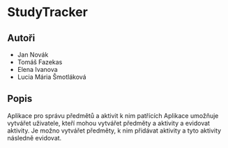 # StudyTracker
## Autoři
- Jan Novák
- Tomáš Fazekas 
- Elena Ivanova 
- Lucia Mária Šmotláková 

## Popis
Aplikace pro správu předmětů a aktivit k nim patřících
Aplikace umožňuje vytvářet uživatele, kteří mohou vytvářet předměty a aktivity a evidovat aktivity.
Je možno vytvářet předměty, k nim přidávat aktivity a tyto aktivity následně evidovat.

